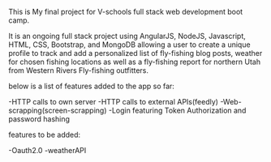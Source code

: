 This is My final project for V-schools full stack web development boot camp.

It is an ongoing full stack project using AngularJS, NodeJS, Javascript, HTML, CSS, Bootstrap, and MongoDB allowing a user to create a unique profile to track and add a personalized list of fly-fishing blog posts, weather for chosen fishing locations as well as a fly-fishing report for northern Utah from Western Rivers Fly-fishing outfitters.

below is a list of features added to the app so far:

-HTTP calls to own server
-HTTP calls to external APIs(feedly)
-Web-scrapping(screen-scrapping)
-Login featuring Token Authorization and password hashing

features to be added:

-Oauth2.0
-weatherAPI
